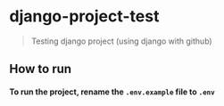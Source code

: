# django-project-test
> Testing django project (using django with github)

## How to run
#### To run the project, rename the ```.env.example``` file to ```.env```
